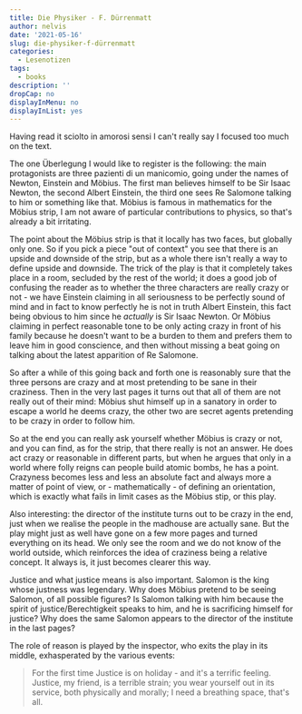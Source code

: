 ```yaml
---
title: Die Physiker - F. Dürrenmatt
author: nelvis
date: '2021-05-16'
slug: die-physiker-f-dürrenmatt
categories:
  - Lesenotizen
tags:
  - books
description: ''
dropCap: no
displayInMenu: no
displayInList: yes
---
```


Having read it sciolto in amorosi sensi I can't really say I focused too much on the text.

The one Überlegung I would like to register is the following: the main protagonists are three pazienti di un manicomio, going under the names of Newton, Einstein and Möbius. The first man believes himself to be Sir Isaac Newton, the second Albert Einstein, the third one sees Re Salomone talking to him or something like that. Möbius is famous in mathematics for the Möbius strip, I am not aware of particular contributions to physics, so that's already a bit irritating.

The point about the Möbius strip is that it locally has two faces, but globally only one. So if you pick a piece "out of context" you see that there is an upside and downside of the strip, but as a whole there isn't really a way to define upside and downside. The trick of the play is that it completely takes place in a room, secluded by the rest of the world; it does a good job of confusing the reader as to whether the three characters are really crazy or not - we have Einstein claiming in all seriousness to be perfectly sound of mind and in fact to know perfectly he is not in truth Albert Einstein, this fact being obvious to him since he *actually* is Sir Isaac Newton. Or Möbius claiming in perfect reasonable tone to be only acting crazy in front of his family because he doesn't want to be a burden to them and prefers them to leave him in good conscience, and then without missing a beat going on talking about the latest apparition of Re Salomone.

So after a while of this going back and forth one is reasonably sure that the three persons are crazy and at most pretending to be sane in their craziness. Then in the very last pages it turns out that all of them are not really out of their mind: Möbius shut himself up in a sanatory in order to escape a world he deems crazy, the other two are secret agents pretending to be crazy in order to follow him.

So at the end you can really ask yourself whether Möbius is crazy or not, and you can find, as for the strip, that there really is not an answer. He does act crazy or reasonable in different parts, but when he argues that only in a world where folly reigns can people build atomic bombs, he has a point. Crazyness becomes less and less an absolute fact and always more a matter of point of view, or - mathematically - of defining an orientation, which is exactly what fails in limit cases as the Möbius stip, or this play.

Also interesting: the director of the institute turns out to be crazy in the end, just when we realise the people in the madhouse are actually sane. But the play might just as well have gone on a few more pages and turned everything on its head. We only see the room and we do not know of the world outside, which reinforces the idea of craziness being a relative concept. It always is, it just becomes clearer this way.

Justice and what justice means is also important. Salomon is the king whose justness was legendary. Why does Möbius pretend to be seeing Salomon, of all possible figures? Is Salomon talking with him because the spirit of justice/Berechtigkeit speaks to him, and he is sacrificing himself for justice? Why does the same Salomon appears to the director of the institute in the last pages?

The role of reason is played by the inspector, who exits the play in its middle, exhasperated by the various events:

> For the first time Justice is on holiday - and it's a terrific feeling. Justice, my friend, is a terrible strain; you wear yourself out in its service, both physically and morally; I need a breathing space, that's all. 
